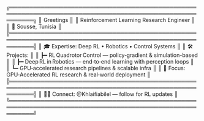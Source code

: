 ╔══════════════════════════════════════════════════════════════════════════════════════════════════════════╗
║                                              Greetings                                                   ║
║                               Reinforcement Learning Research Engineer                                   ║
║                                         📍 Sousse, Tunisia                                               ║
╠══════════════════════════════════════════════════════════════════════════════════════════════════════════╣
║                         🎓 Expertise: Deep RL • Robotics • Control Systems                               ║
║                         🛠️ Projects:                                                                     ║
║                         ┣━ RL Quadrotor Control — policy‑gradient & simulation-based                      ║
║                         ┣━ Deep RL in Robotics — end‑to‑end learning with perception loops                ║
║                         ┗━ GPU‑accelerated research pipelines & scalable infra                           ║
║                         🔬 Focus: GPU‑Accelerated RL research & real‑world deployment                    ║
╠══════════════════════════════════════════════════════════════════════════════════════════════════════════╣
║                            🧑‍💻 Connect: @Khlaifiabilel — follow for RL updates                            ║
╚══════════════════════════════════════════════════════════════════════════════════════════════════════════╝
